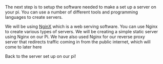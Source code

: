 
The next step is to setup the software needed to make a set up a server on your pi. You can use a number of different tools and programming languages to create servers.

We will be using [NginX](https://www.nginx.com/)  which is a web serving software. You can use Nginx to create various types of servers. We will be creating a simple static server using Nginx on our Pi. We have also used Nginx for our reverse proxy server that redirects traffic coming in from the public internet, which will come to later here [](05-VPN%20and%20Reverse%20Proxy%20Server.md.md#NginX%20Reverse%20Proxy%20Server)

Back to the server set up on our pi! 